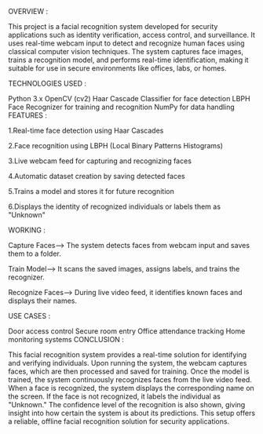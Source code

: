 OVERVIEW :

This project is a facial recognition system developed for security applications such as identity verification, access control, and surveillance. It uses real-time webcam input to detect and recognize human faces using classical computer vision techniques. The system captures face images, trains a recognition model, and performs real-time identification, making it suitable for use in secure environments like offices, labs, or homes.

TECHNOLOGIES USED :

Python 3.x
OpenCV (cv2)
Haar Cascade Classifier for face detection
LBPH Face Recognizer for training and recognition
NumPy for data handling
FEATURES :

1.Real-time face detection using Haar Cascades

2.Face recognition using LBPH (Local Binary Patterns Histograms)

3.Live webcam feed for capturing and recognizing faces

4.Automatic dataset creation by saving detected faces

5.Trains a model and stores it for future recognition

6.Displays the identity of recognized individuals or labels them as "Unknown"

WORKING :

Capture Faces--> The system detects faces from webcam input and saves them to a folder.

Train Model--> It scans the saved images, assigns labels, and trains the recognizer.

Recognize Faces--> During live video feed, it identifies known faces and displays their names.

USE CASES :

Door access control
Secure room entry
Office attendance tracking
Home monitoring systems
CONCLUSION :

This facial recognition system provides a real-time solution for identifying and verifying individuals. Upon running the system, the webcam captures faces, which are then processed and saved for training. Once the model is trained, the system continuously recognizes faces from the live video feed. When a face is recognized, the system displays the corresponding name on the screen. If the face is not recognized, it labels the individual as "Unknown." The confidence level of the recognition is also shown, giving insight into how certain the system is about its predictions. This setup offers a reliable, offline facial recognition solution for security applications.
